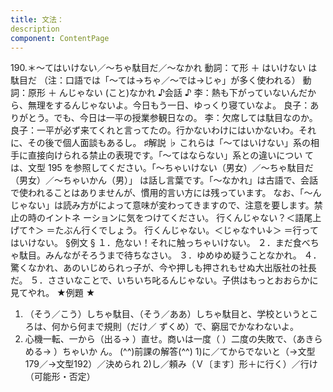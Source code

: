 ```yaml
---
title: 文法：
description
component: ContentPage
---
```



190.＊～てはいけない／～ちゃ駄目だ／～なかれ
動詞：て形 ＋ はいけない
は駄目だ
（注：口語では「～ては→ちゃ／～では→じゃ」が多く使われる） 動詞：原形 ＋ んじゃない
(こと)なかれ
♪会話 ♪
李：熱も下がっていないんだから、無理をするんじゃないよ。今日もう一日、ゆっくり寝ていなよ。 良子：ありがとう。でも、今日は一平の授業参観日なの。
李：欠席しては駄目なのか。
良子：一平が必ず来てくれと言ってたの。行かないわけにはいかないわ。それに、その後で個人面談もあるし。
♯解説 ♭
これらは「～てはいけない」系の相手に直接向けられる禁止の表現です。「～てはならない」系との違いについ ては、文型 195 を参照してください。「～ちゃいけない（男女）／～ちゃ駄目だ（男女）／～ちゃいかん（男）」
は話し言葉です。「～なかれ」は古語で、会話で使われることはありませんが、慣用的言い方には残っています。 なお、「～んじゃない」は読み方がによって意味が変わってきますので、注意を要します。禁止の時のイントネ
ーションに気をつけてください。 行くんじゃない？＜語尾上げて↑＞ ＝たぶん行くでしょう。 行くんじゃない。＜じゃな↑い↓＞ ＝行ってはいけない。
§例文 §
１．危ない！それに触っちゃいけない。
２．まだ食べちゃ駄目。みんながそろうまで待ちなさい。
３．ゆめゆめ疑うことなかれ。
４．驚くなかれ、あのいじめられっ子が、今や押しも押されもせぬ大出版社の社長だ。
５．ささいなことで、いちいち叱るんじゃない。子供はもっとおおらかに見てやれ。
★例題 ★
1) （そう／こう）しちゃ駄目、（そう／ああ）しちゃ駄目と、学校というところは、何から何まで規則（だけ／ ずくめ）で、窮屈でかなわないよ。
2) 心機一転、一から（出る→ ）直せ。商いは一度（ ）二度の失敗で、（あきらめる→ ）ちゃいか ん。
(^^)前課の解答(^^)
1)に／てからでないと（→文型179／→文型192）／決められ
2)し／頼み（Ｖ〔ます〕形＋に行く）／行け（可能形・否定）
